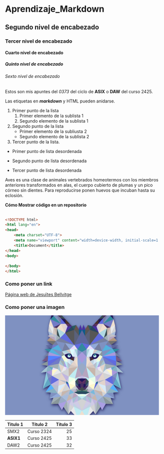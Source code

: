 # Aprendizaje_Markdown

## Segundo nivel de encabezado

### Tercer nivel de encabezado

#### Cuarto nivel de encabezado

##### Quinto nivel de encabezado

###### Sexto nivel de encabezado

Estos son mis apuntes del *0373* del ciclo de **ASIX** o __DAW__ del curso 2425.

Las etiquetas en **_markdown_** y HTML pueden anidarse.

1. Primer punto de la lista
    1. Primer elemento de la sublista 1
    2. Segundo elemento de la sublista 1
2. Segundo punto de la lista
    * Primer elemento de la subliusta 2
    * Segundo elemento de la sublista 2
3. Tercer punto de la lista.

* Primer punto de lista desordenada
+ Segundo punto de lista desordenada
- Tercer punto de lista desordenada

Aves es una clase de animales vertebrados homeotermos con los miembros anteriores transformados en alas, el cuerpo cubierto de plumas y un pico córneo sin dientes. Para reproducirse ponen huevos que incuban hasta su eclosión.

**Cómo Mostrar código en un repositorio**

```html

<!DOCTYPE html>
<html lang="en">
<head>
    <meta charset="UTF-8">
    <meta name="viewport" content="width=device-width, initial-scale=1.0">
    <title>Document</title>
</head>
<body>
    
</body>
</html>

```

### Como poner un link
[Página web de Jesuïtes Bellvitge](https://www.fje.edu/es/fje "Título opcional")

### Como poner una imagen
![TextoAlternativo](https://github.com/jesusfortea/Aprendizaje_Markdown/blob/main/foto.jpg "Título opcional")

| Titulo 1 | Título 2 | Título 3 |
|:--------------|:----------:|-------------:|
|SMX2|Curso 2324|25|
|**ASIX1**|Curso 2425|33|
|DAW2|Curso 2425|32|


